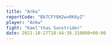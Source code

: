 ```yaml
---
title: "Ankw"
reportCode: "Bb7CFY8H2wvRK6yZ"
player: "Ankw"
fight: "Kael'thas Sunstrider"
date: 2021-10-27T18:44:38.310000+00:00
---
```


